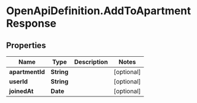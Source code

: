 # OpenApiDefinition.AddToApartmentResponse

## Properties

Name | Type | Description | Notes
------------ | ------------- | ------------- | -------------
**apartmentId** | **String** |  | [optional] 
**userId** | **String** |  | [optional] 
**joinedAt** | **Date** |  | [optional] 


